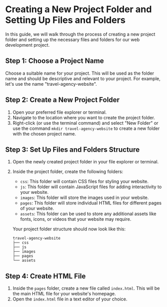 # Creating a New Project Folder and Setting Up Files and Folders

In this guide, we will walk through the process of creating a new project folder and setting up the necessary files and folders for our web development project.

## Step 1: Choose a Project Name
Choose a suitable name for your project. This will be used as the folder name and should be descriptive and relevant to your project. For example, let's use the name "travel-agency-website".

## Step 2: Create a New Project Folder
1. Open your preferred file explorer or terminal.
2. Navigate to the location where you want to create the project folder.
3. Right-click (or use the terminal command) and select "New Folder" or use the command `mkdir travel-agency-website` to create a new folder with the chosen project name.

## Step 3: Set Up Files and Folders Structure
1. Open the newly created project folder in your file explorer or terminal.
2. Inside the project folder, create the following folders:

   - `css`: This folder will contain CSS files for styling your website.
   - `js`: This folder will contain JavaScript files for adding interactivity to your website.
   - `images`: This folder will store the images used in your website.
   - `pages`: This folder will store individual HTML files for different pages of your website.
   - `assets`: This folder can be used to store any additional assets like fonts, icons, or videos that your website may require.

   Your project folder structure should now look like this:

   ```
   travel-agency-website
   ├── css
   ├── js
   ├── images
   ├── pages
   └── assets
   ```

## Step 4: Create HTML File
1. Inside the `pages` folder, create a new file called `index.html`. This will be the main HTML file for your website's homepage.
2. Open the `index.html` file in a text editor of your choice.

